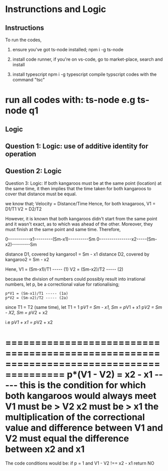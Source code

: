 Instrunctions and Logic
==============================================================
Instructions
-------------------------------------------------------------
To run the codes, 
1) ensure you've got ts-node installed;
npm i -g ts-node

2) install code runner, if you're on vs-code, go to market-place, search and install
3) install typescript
npm i -g typescript
compile typscript codes with the command "tsc"

run all codes with: ts-node <filename>
e.g ts-node q1
=================================================================
Logic
--------------------------------------------------
Question 1:
Logic: use of additive identity for operation
--------------------------------------------------
Question 2:
Logic
-------------------------------------------------
Question 3: 
Logic: If both kangaroos must be at the same point (location) at the same time,
it then implies that the time taken for both kangaroos to cover that distance must be equal.

we know that; Velocity = Distance/Time
Hence, for both knagaroos, V1 = D1/T1
V2 = D2/T2

However, it is known that both kangaroos didn't start from the same point and it wasn't exact, as to which was ahead of the other. Moreover, they must finish at the same point and same time. Therefore,

0-----------x1---------(Sm-x1)----------Sm
0----------------x2-----(Sm-x2)---------Sm

distance D1, covered by kangaroo1 = Sm - x1
distance D2, covered by kangaroo2 = Sm - x2

Hene, V1 = (Sm-x1)/T1 ----- (1)
      V2 = (Sm-x2)/T2 ----- (2)

because the division of numbers could possibly result into irrational numbers,
let p, be a correctional value for rationalising;

    p*V1 = (Sm-x1)/T1 ----- (1a)
    p*V2 = (Sm-x2)/T2 ----- (2a)
since T1 = T2 (same time), let T1 = 1
p*V1 = Sm - x1, Sm = p*V1 + x1
p*V2 = Sm - X2, Sm = p*V2 + x2

i.e p*V1 + x1 = p*V2 + x2

========================================================================================
p*(V1 - V2) = x2 - x1 ----- this is the condition for which both kangaroos would always meet
V1 must be > V2
x2 must be > x1
the multiplication of the correctional value and difference between V1 and V2 must equal
the difference between x2 and x1
==========================================================================================

The code conditions would be:
if p = 1 and V1 - V2 !== x2 - x1 return NO

